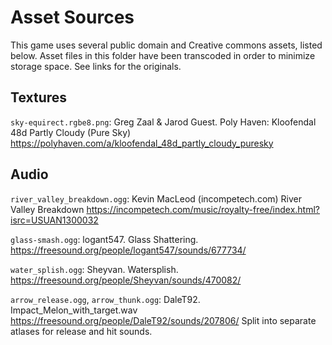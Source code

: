 Asset Sources
=============

This game uses several public domain and Creative commons assets, listed below.
Asset files in this folder have been transcoded in order to minimize storage space.
See links for the originals.

Textures
--------

`sky-equirect.rgbe8.png`: Greg Zaal & Jarod Guest. 
Poly Haven: Kloofendal 48d Partly Cloudy (Pure Sky)
https://polyhaven.com/a/kloofendal_48d_partly_cloudy_puresky

Audio
-----

`river_valley_breakdown.ogg`: Kevin MacLeod (incompetech.com)
River Valley Breakdown
https://incompetech.com/music/royalty-free/index.html?isrc=USUAN1300032

`glass-smash.ogg`: logant547. Glass Shattering.
https://freesound.org/people/logant547/sounds/677734/

`water_splish.ogg`: Sheyvan. Watersplish.
https://freesound.org/people/Sheyvan/sounds/470082/

`arrow_release.ogg`, `arrow_thunk.ogg`: DaleT92. Impact_Melon_with_target.wav
https://freesound.org/people/DaleT92/sounds/207806/
Split into separate atlases for release and hit sounds.

